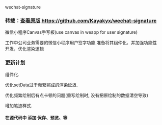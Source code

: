 
wechat-signature

### 转载：[查看原版](https://github.com/Kayakyx/wechat-signature) https://github.com/Kayakyx/wechat-signature

微信小程序Canvas手写板(use canvas in weapp for user signature)


工作中公司业务需要的微信小程序用户签字功能 准备将其组件化，并加强功能性开发，优化渲染逻辑

### 更新计划
组件化.

优化setData过于频繁照成的渲染延迟.

优化频繁绘制后有点卡顿的问题(重写绘制时, 没有把原绘制的数据清空导致)

增加笔迹样式.

#### 在源代码中 添加 保存、预览、等